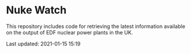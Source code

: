 # Nuke Watch

This repository includes code for retrieving the latest information available on the output of EDF nuclear power plants in the UK.

Last updated: 2021-01-15 15:19